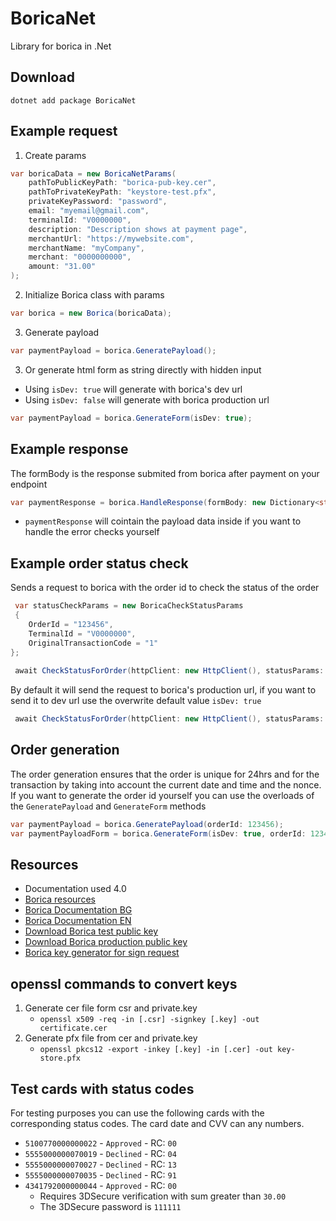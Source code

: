 # BoricaNet
Library for borica in .Net

## Download
`dotnet add package BoricaNet`

## Example request
1. Create params
```csharp
var boricaData = new BoricaNetParams(
    pathToPublicKeyPath: "borica-pub-key.cer",
    pathToPrivateKeyPath: "keystore-test.pfx",
    privateKeyPassword: "password",
    email: "myemail@gmail.com",
    terminalId: "V0000000",
    description: "Description shows at payment page",
    merchantUrl: "https://mywebsite.com",
    merchantName: "myCompany",
    merchant: "0000000000",
    amount: "31.00"
);
```
2. Initialize Borica class with params

```csharp
var borica = new Borica(boricaData);
```

3. Generate payload
```csharp
var paymentPayload = borica.GeneratePayload();
```

3. Or generate html form as string directly with hidden input
- Using `isDev: true` will generate with borica's dev url
- Using `isDev: false` will generate with borica production url
```csharp
var paymentPayload = borica.GenerateForm(isDev: true);
```

## Example response
The formBody is the response submited from borica after payment on your endpoint
```csharp
var paymentResponse = borica.HandleResponse(formBody: new Dictionary<string, string>());
```
- `paymentResponse` will cointain the payload data inside if you want to handle the error checks yourself

## Example order status check
Sends a request to borica with the order id to check the status of the order
```csharp
 var statusCheckParams = new BoricaCheckStatusParams
 {
    OrderId = "123456",
    TerminalId = "V0000000",
    OriginalTransactionCode = "1"
};
        
 await CheckStatusForOrder(httpClient: new HttpClient(), statusParams: statusCheckParams);
```
By default it will send the request to borica's production url, if you want to send it to dev url use the overwrite default value `isDev: true`
```csharp
 await CheckStatusForOrder(httpClient: new HttpClient(), statusParams: statusCheckParams, isDev: true);
```

## Order generation
The order generation ensures that the order is unique for 24hrs and for the transaction by taking into account the current date and time and the nonce.
If you want to generate the order id yourself you can use the overloads of the `GeneratePayload` and `GenerateForm` methods
```csharp
var paymentPayload = borica.GeneratePayload(orderId: 123456);
var paymentPayloadForm = borica.GenerateForm(isDev: true, orderId: 123456);
```

## Resources 
- Documentation used 4.0
- [Borica resources](https://3dsgate-dev.borica.bg/)
- [Borica Documentation BG](https://3dsgate-dev.borica.bg/P-OM-41_BORICA_eCommerce_CGI_interface_v%204.0_BG.pdf)
- [Borica Documentation EN](https://3dsgate-dev.borica.bg/P-OM-41_BORICA_eCommerce_CGI_interface_v%204.0_EN.pdf)
- [Download Borica test public key](https://3dsgate-dev.borica.bg/MPI_OW_APGW_D.zip)
- [Download Borica production public key](https://3dsgate-dev.borica.bg/MPI_OW_APGW_Prod.zip)
- [Borica key generator for sign request](https://3dsgate-dev.borica.bg/generateCSR/)

## openssl commands to convert keys
1. Generate cer file form csr and private.key
   - ```openssl x509 -req -in [.csr] -signkey [.key] -out certificate.cer```
2. Generate pfx file from cer and private.key
   - ```openssl pkcs12 -export -inkey [.key] -in [.cer] -out key-store.pfx```

## Test cards with status codes

For testing purposes you can use the following cards with the corresponding status codes.
The card date and CVV can any numbers.

- `5100770000000022` - `Approved` - RC: `00`
- `5555000000070019` - `Declined` - RC: `04`
- `5555000000070027` - `Declined` - RC: `13`
- `5555000000070035` - `Declined` - RC: `91`
- `4341792000000044` - `Approved` - RC: `00`
   - Requires 3DSecure verification with sum greater than `30.00`
   - The 3DSecure password is `111111`
